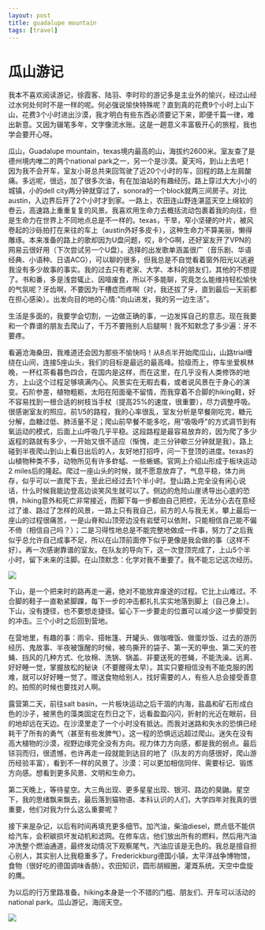 ```yaml
---
layout: post
title: guadalupe mountain
tags: [travel]
---
```

# 瓜山游记

我本不喜欢阅读游记，徐霞客、陆羽、李时珍的游记多是主业外的愉兴，经过山经过水何处何时不是一样的呢。何必强说愉快特殊呢？直到真的花费9个小时上山下山，花费3个小时进出沙漠，我才明白有些东西必须要记下来，即便千篇一律，难出新意。又因为辍笔多年，文字像流水账。这是一趟意义丰富极开心的旅程，我也学会要开心呀。


瓜山，Guadalupe mountain，texas境内最高的山，海拔约2600米。室友查了是德州境内唯二的两个national park之一，另一个是沙漠。夏天吗，到山上去吧！因为我不会开车，室友小哥总共来回驾驶了近20个小时的车，回程的路上左肩酸痛。多远呢，很远，加了很多次油，有在加油站的有趣经历。路上穿过大大小小的城镇，小的dell city两分钟就穿过了，sonora的一个block就两三间房子。对比austin，入边界后开了2个小时才到家。一路上，农田连山野连湛蓝天空上绵软的卷云，高速路上重重复复的风景。我喜欢用生命力去概括流动包裹着我的向往，但是生命力在世界上不同地点总是不一样的。texas，干旱，窄小坚硬的叶片，被风卷起的沙砾拍打在来往的车上（austin外好多皮卡），这种生命力不算美丽，懒得雕琢。本来准备的路上的歌却因为U盘问题，哎，8个G啊，还好室友开了VPN的网易云很好用（下次尝试另一个U盘）。选择的出发歌单涵盖很广（音乐剧、华语经典、小语种、日语ACG），可以聊的很多，但我总是不自觉看着窗外阳光以逃避我没有多少故事的事实。我的过去只有老家、大学、本科的朋友们，其他的不想提了。书和番，多是浅尝辄止、因噎废食，所以不多能聊，究竟怎么能维持轻松愉快的气氛呢？牙齿啊，不要因为干槽症而疼啊（对，我还拔了牙，直到最后一天前都在担心感染）。出发向目的地的心情:"向山进发，我的另一边生活"。



生活是多面的，我要学会切割，一边做正确的事，一边发挥自己的意志。现在我要和一个靠谱的朋友去爬山了，千万不要拖别人后腿啊！我不知默念了多少遍：牙不要疼。


看遍沧海桑田，我难道还会因为那些不愉快吗！从8点半开始爬瓜山，山路trial缠绕在山间，连接5座山头，我们的目标是最远的最高峰。拾级而上，停车坐爱枫林晚，一杯红茶看暮色四合，在国内是这样，而在这里，在几乎没有人类修饰的地方，上山这个过程足够填满内心。风景实在无暇去看，或者说风景在于身心的演变。石阶参差，植物粗粝，太阳在阳面毫不留情，而我穿着不合脚的hiking鞋，好不容易找到一根合适的树枝当手杖（提高25%的速度，很重要），尽力调整呼吸。很感谢室友的照应。前1/5的路程，我的心率很乱，室友分析是早餐刚吃完，糖元分解，血糖过低、肺活量不足；爬山前早餐不能多吃，用"吸吸呼"的方式调节到有氧运动的模式，后面上山呼吸几乎平稳。这段路程是最容易放弃的，因为爬了多少返程的路就有多少，一开始又很不适应（惭愧，走三分钟歇三分钟就是我）。路上碰到半夜爬山到山上看日出后的人，友好地打招呼，问一下登顶的进度。texas的山植物种类不多，动物所见有许多蚱蜢、一些蜥蜴。官网上介绍山形成于板块运动2 miles后的隆起。爬过一座山头的时候，就不愿意放弃了，气息平稳，体力尚存，似乎可以一直爬下去，至此已经过去1个半小时。登山路上完全没有闲心说话，什么时候我能边登高边谈笑风生就可以了。侧边的危险山崖诱导出心底的恐惧，hiking意外和死亡非常接近，而脚下每一步都由自己把控，无法分心去在意经过了谁、路过了怎样的风景，一路上只有我自己，前方的人与我无关。攀上最后一座山的过程很痛苦，一是山脊和山顶旁边没有岩壁可以依附，只能相信自己能不偏不倚（相信自己吗？）；二是习得性地总是不能完整地做成一件事，努力了之后我似乎总允许自己成事不足，所以在山顶前面停下似乎更像是我会做的事（这样不好）。再一次感谢靠谱的室友。在队友的导向下，这一次登顶完成了，上山5个半小时，留下未来的注脚。在山顶默念：化学对我不重要了。我不能忘记这次经历。

![](https://res.cloudinary.com/sagacity/image/upload/c_crop,h_3024,w_4032,x_0,y_0/c_limit,dpr_auto,f_auto,fl_lossy,q_80,w_1080/File_029_f6ugfk.jpg)

下山，是一个把来时的路再走一遍，绝对不能放弃废途的过程。它比上山难过。不合脚的鞋子一直勒紧脚踝，每下一步的冲击都扎扎实实地落到脚上（自己身上）。下山，没有捷径，也不要想走捷径。留心下一步要走的位置可以减少这一步脚受到的冲击。三个小时之后回到营地。


在营地里，有趣的事：雨伞、搭帐篷、开罐头、做咖喱饭、做蛋炒饭、过去的游历经历、鬼故事、半夜被饿醒的时候，被鸟撕开的袋子、第一天的甲虫、第二天的苍蝇、挡风的几种方式、化妆棉、洗锅、锅盖、非要送死的苍蝇，不能洗澡。远离、好好睡一觉，掌握放松的秘诀（不要醒得太早）。其实只要相信没有不能克服的困难，就可以好好睡一觉了。赠送食物给别人，找好需要的人，有些人总会接受善意的。拍照的时候也要找对人啊。


露营第二天，前往salt basin，一片板块运动之后干涸的内海，盐晶和矿石形成白色的沙子，被黑色的藻类固定在烈日之下，远看盈盈闪闪，折射的光近在眼前，目的地却远在天边。在沙漠里走了一个小时没有抵达。而我对迷路和失水的恐惧已经耗干了所有的勇气（甚至有些发脾气）。这一程的恐惧远远超过爬山。迷失在没有高大植物的沙漠，视野边缘完全没有方向。视力体力方向感，都是我的弱点。最后铩羽而归，很遗憾，也许再走一段就能到达目的地了（队友的方向感很好，爬山游历经验丰富），看到不一样的风景了。沙漠：可以更加相信同伴、需要标记、锻炼方向感。想看到更多风景、文明和生命力。


第二天晚上，等待星空。大三角出现、更多星星出现、银河、路边的臭鼬。星空下，我的思绪飘来飘去，最后落到猫物语、本科认识的人们，大学四年对我真的很重要，他们对我为什么这么重要呢？


接下来是杂记，以后有时间再填充更多细节。加汽油，柴油diesel，燃点低不能供给汽车，会积碳损坏发动机和滤网。在修车店，他们放出所有的燃料，然后用汽油冲洗整个燃油通道，最终发动情况下观察尾气，汽油应该是无色的。我总是擅自担心别人，其实别人比我稳重多了。Frederickburg德国小镇，太平洋战争博物馆，食物（很好吃的德国调味香肠）。农田知识，圆形胡椒圈，灌溉系统。天空中盘旋的鹰。


为以后的行万里路准备。hiking本身是一个不错的门槛、朋友们、开车可以活动的national park。瓜山游记，海阔天空。

![](https://i1.hdslb.com/bfs/archive/2f35f618181ed811e5bf65f5d999629269cd6a6d.jpg@480w_270h_1c)
